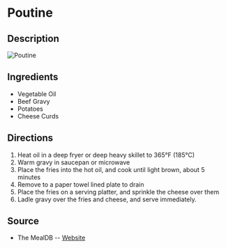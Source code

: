 # Poutine

## Description
![Poutine](https://www.themealdb.com/images/media/meals/uuyrrx1487327597.jpg "Poutine")

## Ingredients
- Vegetable Oil
- Beef Gravy
- Potatoes
- Cheese Curds

## Directions
1. Heat oil in a deep fryer or deep heavy skillet to 365°F (185°C)
2. Warm gravy in saucepan or microwave
3. Place the fries into the hot oil, and cook until light brown, about 5 minutes
4. Remove to a paper towel lined plate to drain
5. Place the fries on a serving platter, and sprinkle the cheese over them
6. Ladle gravy over the fries and cheese, and serve immediately.

## Source

- The MealDB -- [Website](https://themealdb.com/)
